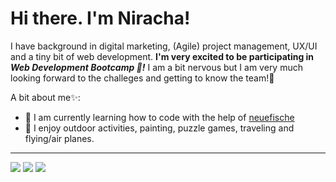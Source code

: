# Hi there. I'm Niracha!

I have background in digital marketing, (Agile) project management, UX/UI and a tiny bit of web development. **I'm very excited to be participating in *Web Development Bootcamp 🚀!*** I am a bit nervous but I am very much looking forward to the challeges and getting to know the team!👯

A bit about me✨:

* 🌱 I am currently learning how to code with the help of [neuefische](https://www.neuefische.de/bootcamp/web-development)
* 🧭 I enjoy outdoor activities, painting, puzzle games, traveling and flying/air planes. 

---
<a target="_blank" href="https://www.linkedin.com/in/niracha-marchetti/"><img src="https://img.shields.io/badge/-LinkedIn-0077B5?style=for-the-badge&logo=Linkedin&logoColor=white"></img></a>
<a target="_blank" href="mailto:marchettibiw@gmail.com"><img src="https://img.shields.io/badge/-Gmail-D14836?style=for-the-badge&logo=Gmail&logoColor=white"></img></a>
<a target="_blank" href="https://public.tableau.com/app/profile/niracha.marchetti"><img src="https://img.shields.io/badge/-Tableau-E97627?style=for-the-badge&logo=Tableau&logoColor=white"></img></a>



<!--
**NirachaMarchett/NirachaMarchett** is a ✨ _special_ ✨ repository because its `README.md` (this file) appears on your GitHub profile.

Here are some ideas to get you started:

- 🔭 I’m currently working on ...
- 🌱 I’m currently learning ...
- 👯 I’m looking to collaborate on ...
- 🤔 I’m looking for help with ...
- 💬 Ask me about ...
- 📫 How to reach me: ...
- 😄 Pronouns: ...
- ⚡ Fun fact: ...
-->
